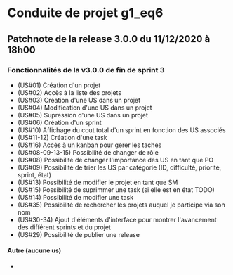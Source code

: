 # Conduite de projet g1_eq6

## Patchnote de la release 3.0.0 du 11/12/2020 à 18h00

### Fonctionnalités de la v3.0.0 de fin de sprint 3

- (US#01) Création d'un projet
- (US#02) Accès à la liste des projets 
- (US#03) Création d'une US dans un projet 
- (US#04) Modification d'une US dans un projet 
- (US#05) Supression d'une US dans un projet
- (US#06) Création d'un sprint
- (US#10) Affichage du cout total d'un sprint en fonction des US associés
- (US#11-12) Création d'une task
- (US#16) Accès à un kanban pour gerer les taches
- (US#08-09-13-15) Possibilité de changer de rôle
- (US#08) Possibilité de changer l'importance des US en tant que PO
- (US#09) Possibilité de trier les US par catégorie (ID, difficulté, priorité, sprint, état)
- (US#13) Possibilité de modifier le projet en tant que SM
- (US#15) Possibilité de suprimmer une task (si elle est en état TODO)
- (US#14) Possibilité de modifier une task
- (US#35) Possibilité de rechercher les projets auquel je participe via son nom
- (US#30-34) Ajout d'éléments d'interface pour montrer l'avancement des différent sprints et du projet
- (US#29) Possibilité de publier une release

#### Autre (aucune us)
- 
